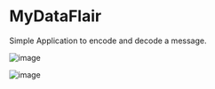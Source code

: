 # MyDataFlair
Simple Application to encode and decode a message.

![image](https://user-images.githubusercontent.com/84031027/152697012-8935d13f-3dff-4477-a6bf-47000b374f34.png)

![image](https://user-images.githubusercontent.com/84031027/152697002-7bbba1fa-82db-42c1-b8bf-d57e2fcfc629.png)

